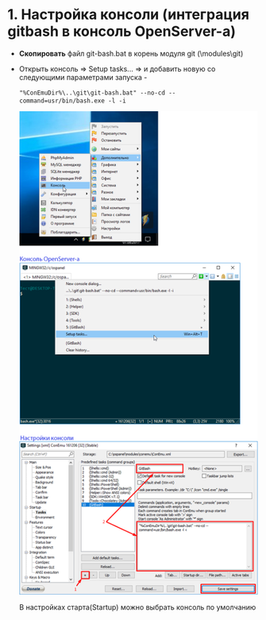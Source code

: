 # 1. Настройка консоли (интеграция gitbash в консоль OpenServer-а)
* **Скопировать** файл git-bash.bat в корень модуля git (\modules\git)
* Открыть консоль => Setup tasks... => и добавить новую со следующими параметрами запуска - 
    ```
    "%ConEmuDir%\..\git\git-bash.bat" --no-cd --command=usr/bin/bash.exe -l -i
    ```

    ![Открыть консоль](../img/console.png "Открыть консоль")

    В настройках старта(Startup) можно выбрать консоль по умолчанию
